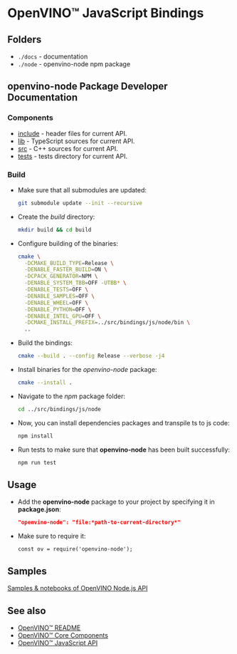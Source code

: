 # OpenVINO™ JavaScript Bindings

## Folders

- `./docs` - documentation
- `./node` - openvino-node npm package

## openvino-node Package Developer Documentation

### Components

- [include](../node/include/) - header files for current API.
- [lib](../node/lib/) - TypeScript sources for current API.
- [src](../node/src/) - C++ sources for current API.
- [tests](../node/tests/) - tests directory for current API.

### Build

- Make sure that all submodules are updated:
  ```bash
  git submodule update --init --recursive
  ```
- Create the *build* directory:
  ```bash
  mkdir build && cd build
  ```
- Configure building of the binaries:
  ```bash
  cmake \
    -DCMAKE_BUILD_TYPE=Release \
    -DENABLE_FASTER_BUILD=ON \
    -DCPACK_GENERATOR=NPM \
    -DENABLE_SYSTEM_TBB=OFF -UTBB* \
    -DENABLE_TESTS=OFF \
    -DENABLE_SAMPLES=OFF \
    -DENABLE_WHEEL=OFF \
    -DENABLE_PYTHON=OFF \
    -DENABLE_INTEL_GPU=OFF \
    -DCMAKE_INSTALL_PREFIX=../src/bindings/js/node/bin \
    ..
  ```
- Build the bindings:
  ```bash
  cmake --build . --config Release --verbose -j4
  ```
- Install binaries for the *openvino-node* package:
  ```bash
  cmake --install .
  ```
- Navigate to the *npm* package folder:
   ```bash
   cd ../src/bindings/js/node
   ```
- Now, you can install dependencies packages and transpile ts to js code:
  ```bash
  npm install
  ```
- Run tests to make sure that **openvino-node** has been built successfully:
  ```bash
  npm run test
  ``` 

## Usage

- Add the **openvino-node** package to your project by specifying it in **package.json**: 
  ```json
  "openvino-node": "file:*path-to-current-directory*"
  ```
- Make sure to require it:
  ```
  const ov = require('openvino-node');
  ```

## Samples

[Samples & notebooks of OpenVINO Node.js API](../../../../samples/js/node/README.md)

## See also

* [OpenVINO™ README](../../../../README.md)
* [OpenVINO™ Core Components](../../../README.md)
* [OpenVINO™ JavaScript API](../README.md)
